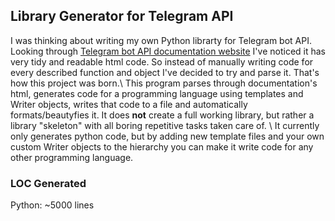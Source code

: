 ## Library Generator for Telegram API
I was thinking about writing my own Python librarty for Telegram bot API. 
Looking through [Telegram bot API documentation website](https://core.telegram.org/bots/api) I've noticed it has very tidy and readable html code. 
So instead of manually writing code for every described function and object I've decided to try and parse it. That's how this project was born.\\
This program parses through documentation's html, generates code for a programming language using templates and Writer objects, writes that code to a file 
and automatically formats/beautyfies it. It does **not** create a full working library, but rather a library "skeleton" with all boring repetitive tasks taken care of. \\ 
It currently only generates python code, but by adding new template files and your own custom Writer objects to the hierarchy you can make it write code 
for any other programming language.

### LOC Generated
Python: ~5000 lines

